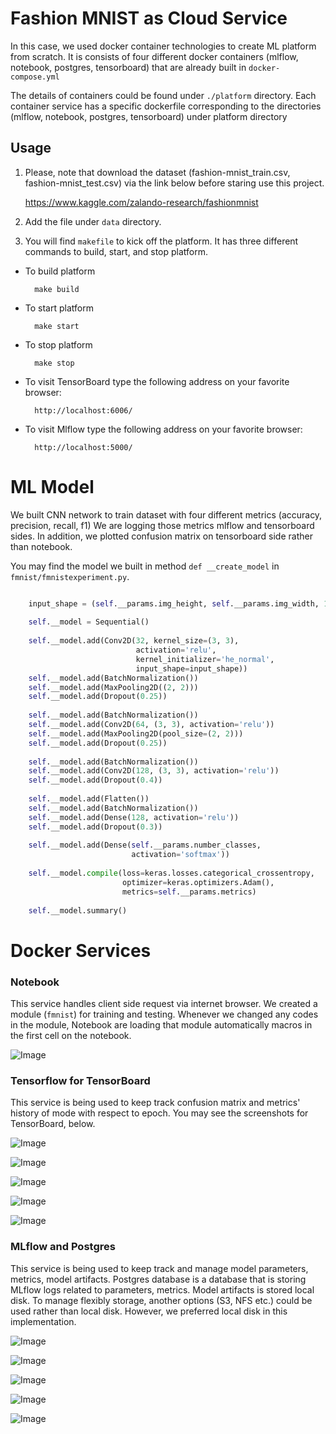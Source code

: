 # Fashion MNIST as Cloud Service

In this case, we used docker container technologies to create ML platform from scratch.
It is consists of four different docker containers (mlflow, notebook, postgres, tensorboard) that are already built in `docker-compose.yml`

The details of containers could be found under `./platform` directory.
Each container service has a specific dockerfile corresponding to the directories (mlflow, notebook, postgres, tensorboard) 
under platform directory

## Usage

1. Please, note that download the dataset (fashion-mnist_train.csv, fashion-mnist_test.csv) via the link below before staring use this project.

    https://www.kaggle.com/zalando-research/fashionmnist

2. Add the file under `data` directory.
3. You will find `makefile` to kick off the platform. It has three different commands to build, start, and stop platform.

* To build platform

        make build
    
* To start platform

        make start
    
* To stop platform

        make stop
        
* To visit TensorBoard type the following address on your favorite browser:
    
        http://localhost:6006/
     
* To visit Mlflow type the following address on your favorite browser:
    
        http://localhost:5000/
        

# ML Model
We built CNN network to train dataset with four different metrics (accuracy, precision, recall, f1)
We are logging those metrics mlflow and tensorboard sides. In addition, we plotted confusion matrix on tensorboard side rather than notebook.

You may find the model we built in method `def __create_model` in `fmnist/fmnistexperiment.py`.
```python

    input_shape = (self.__params.img_height, self.__params.img_width, 1)
    
    self.__model = Sequential()
    
    self.__model.add(Conv2D(32, kernel_size=(3, 3),
                            activation='relu',
                            kernel_initializer='he_normal',
                            input_shape=input_shape))
    self.__model.add(BatchNormalization())
    self.__model.add(MaxPooling2D((2, 2)))
    self.__model.add(Dropout(0.25))
    
    self.__model.add(BatchNormalization())
    self.__model.add(Conv2D(64, (3, 3), activation='relu'))
    self.__model.add(MaxPooling2D(pool_size=(2, 2)))
    self.__model.add(Dropout(0.25))
    
    self.__model.add(BatchNormalization())
    self.__model.add(Conv2D(128, (3, 3), activation='relu'))
    self.__model.add(Dropout(0.4))
    
    self.__model.add(Flatten())
    self.__model.add(BatchNormalization())
    self.__model.add(Dense(128, activation='relu'))
    self.__model.add(Dropout(0.3))
    
    self.__model.add(Dense(self.__params.number_classes,
                           activation='softmax'))
    
    self.__model.compile(loss=keras.losses.categorical_crossentropy,
                         optimizer=keras.optimizers.Adam(),
                         metrics=self.__params.metrics)
    
    self.__model.summary()


```
# Docker Services

### Notebook
This service handles client side request via internet browser. We created a module (`fmnist`) for training and testing. 
Whenever we changed any codes in the module, Notebook are loading that module automatically macros in the first cell on the notebook.


![Image](./docs/image_nb_00.png)

### Tensorflow for TensorBoard
This service is being used to keep track confusion matrix and metrics' history of mode with respect to epoch. 
You may see the screenshots for TensorBoard, below.

![Image](./docs/image_tb_01.png)

![Image](./docs/image_tb_02.png)

![Image](./docs/image_tb_03.png)

![Image](./docs/image_tb_04.png)

![Image](./docs/image_tb_05.png)


### MLflow and Postgres
This service is being used to keep track and manage model parameters, metrics, model artifacts.
Postgres database is a database that is storing MLflow logs related to parameters, metrics.
Model artifacts is stored local disk. To manage flexibly storage, another options (S3, NFS etc.) could be used rather than local disk.
However, we preferred local disk in this implementation.

![Image](./docs/image_mf_01.png)

![Image](./docs/image_mf_02.png)

![Image](./docs/image_mf_03.png)

![Image](./docs/image_mf_04.png)

![Image](./docs/image_mf_05.png)

